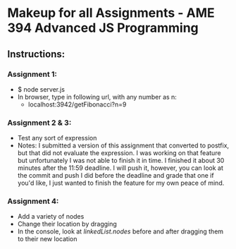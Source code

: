 # Makeup for all Assignments - AME 394 Advanced JS Programming

## Instructions:
### Assignment 1:
 - $ node server.js
 - In browser, type in following url, with any number as n:
     + localhost:3942/getFibonacci?n=9

### Assignment 2 & 3:
 - Test any sort of expression
 - Notes: I submitted a version of this assignment that converted to postfix, but that did not evaluate the expression. I was working on that feature but unfortunately I was not able to finish it in time. I finished it about 30 minutes after the 11:59 deadline. I will push it, however, you can look at the commit and push I did before the deadline and grade that one if you'd like, I just wanted to finish the feature for my own peace of mind.

### Assignment 4:
 - Add a variety of nodes
 - Change their location by dragging
 - In the console, look at *linkedList.nodes* before and after dragging them to their new location
